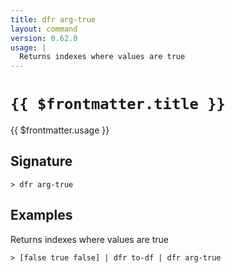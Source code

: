 ```yaml
---
title: dfr arg-true
layout: command
version: 0.62.0
usage: |
  Returns indexes where values are true
---
```


# `{{ $frontmatter.title }}`

<div style='white-space: pre-wrap;'>{{ $frontmatter.usage }}</div>

## Signature

```> dfr arg-true ```

## Examples

Returns indexes where values are true
```shell
> [false true false] | dfr to-df | dfr arg-true
```
